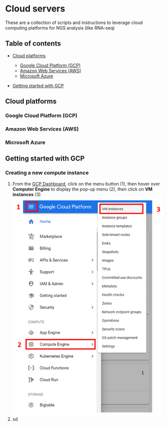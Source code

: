 # Cloud servers
These are a collection of scripts and instructions to leverage cloud computing platforms for NGS analysis (like RNA-seq)

## Table of contents

+ [Cloud platforms](https://github.com/developerpiru/BEAVR#cloud-platforms)

  + [Google Cloud Platform (GCP)](https://github.com/developerpiru/BEAVR#google-cloud-platform)
  + [Amazon Web Services (AWS)](https://github.com/developerpiru/BEAVR#amazon-web-services)
  + [Microsoft Azure](https://github.com/developerpiru/BEAVR#microsoft-azure)
+ [Getting started with GCP](https://github.com/developerpiru/BEAVR#getting-started-with-gcp)

## Cloud platforms

### Google Cloud Platform (GCP)

### Amazon Web Services (AWS)

### Microsoft Azure

## Getting started with GCP

### Creating a new compute instance

1. From the [GCP Dashboard](https://console.cloud.google.com/home/dashboard), click on the menu button (1), then hover over **Computer Engine** to display the pop-up menu (2), then click on **VM instances** (3)
  ![Image of GCP Dashboard](Screenshots/GCP/createinstance.png)
2. sd

